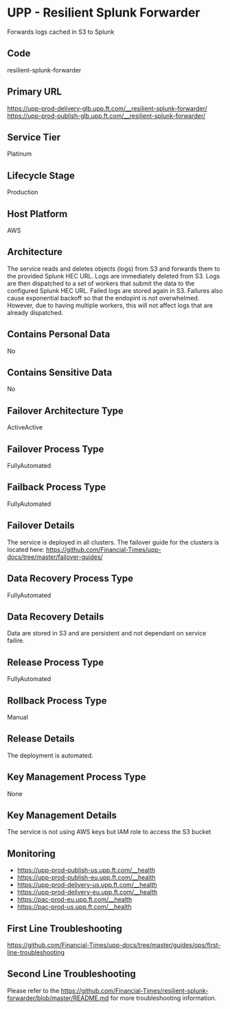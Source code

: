 <!--
    Written in the format prescribed by https://github.com/Financial-Times/runbook.md.
    Any future edits should abide by this format.
-->
# UPP - Resilient Splunk Forwarder

Forwards logs cached in S3 to Splunk

## Code

resilient-splunk-forwarder

## Primary URL

https://upp-prod-delivery-glb.upp.ft.com/__resilient-splunk-forwarder/
https://upp-prod-publish-glb.upp.ft.com/__resilient-splunk-forwarder/

## Service Tier

Platinum

## Lifecycle Stage

Production

## Host Platform

AWS

## Architecture

The service reads and deletes objects (logs) from S3 and forwards them to the provided Splunk HEC URL. Logs are immediately deleted from S3. Logs are then dispatched to a set of workers that submit the data to the configured Splunk HEC URL. Failed logs are stored again in S3. Failures also cause exponential backoff so that the endopint is not overwhelmed. However, due to having multiple workers, this will not affect logs that are already dispatched.

## Contains Personal Data

No

## Contains Sensitive Data

No

<!-- Placeholder - remove HTML comment markers to activate
## Can Download Personal Data
Choose Yes or No

...or delete this placeholder if not applicable to this system
-->

<!-- Placeholder - remove HTML comment markers to activate
## Can Contact Individuals
Choose Yes or No

...or delete this placeholder if not applicable to this system
-->

## Failover Architecture Type

ActiveActive

## Failover Process Type

FullyAutomated

## Failback Process Type

FullyAutomated

## Failover Details

The service is deployed in all clusters. The failover guide for the clusters is located here: <https://github.com/Financial-Times/upp-docs/tree/master/failover-guides/>

## Data Recovery Process Type

FullyAutomated

## Data Recovery Details

Data are stored in S3 and are persistent and not dependant on service failire.

## Release Process Type

FullyAutomated

## Rollback Process Type

Manual

## Release Details

The deployment is automated.

<!-- Placeholder - remove HTML comment markers to activate
## Heroku Pipeline Name
Enter descriptive text satisfying the following:
This is the name of the Heroku pipeline for this system. If you don't have a pipeline, this is the name of the app in Heroku. A pipeline is a group of Heroku apps that share the same codebase where each app in a pipeline represents the different stages in a continuous delivery workflow, i.e. staging, production.

...or delete this placeholder if not applicable to this system
-->

## Key Management Process Type

None

## Key Management Details

The service is not using AWS keys but IAM role to access the S3 bucket

## Monitoring

*   <https://upp-prod-publish-us.upp.ft.com/__health>
*   <https://upp-prod-publish-eu.upp.ft.com/__health>
*   <https://upp-prod-delivery-us.upp.ft.com/__health>
*   <https://upp-prod-delivery-eu.upp.ft.com/__health>
*   <https://pac-prod-eu.upp.ft.com/__health>
*   <https://pac-prod-us.upp.ft.com/__health>

## First Line Troubleshooting

<https://github.com/Financial-Times/upp-docs/tree/master/guides/ops/first-line-troubleshooting>

## Second Line Troubleshooting

Please refer to the <https://github.com/Financial-Times/resilient-splunk-forwarder/blob/master/README.md> for more troubleshooting information.